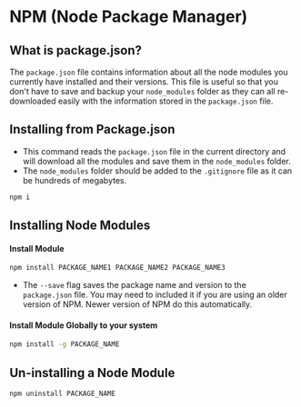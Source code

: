 # NPM (Node Package Manager)

## What is package.json?
The `package.json` file contains information about all the node modules you currently have installed and their versions. This file is useful so that you don't have to save and backup your `node_modules` folder as they can all re-downloaded easily with the information stored in the `package.json` file.



## Installing from Package.json
 - This command reads the `package.json` file in the current directory and will download all the modules and save them in the `node_modules` folder.
 - The `node_modules` folder should be added to the `.gitignore` file as it can be hundreds of megabytes.
```bash
npm i
```



## Installing Node Modules

#### Install Module
```bash
npm install PACKAGE_NAME1 PACKAGE_NAME2 PACKAGE_NAME3
```

 - The `--save` flag saves the package name and version to the `package.json` file. You may need to included it if you are using an older version of NPM. Newer version of NPM do this automatically.

#### Install Module Globally to your system
```bash
npm install -g PACKAGE_NAME
```



## Un-installing a Node Module
```bash
npm uninstall PACKAGE_NAME
```
